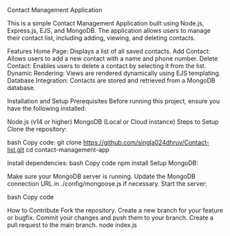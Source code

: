 Contact Management Application

This is a simple Contact Management Application built using Node.js, Express.js, EJS, and MongoDB. The application allows users to manage their contact list, including adding, viewing, and deleting contacts.

Features
Home Page: Displays a list of all saved contacts.
Add Contact: Allows users to add a new contact with a name and phone number.
Delete Contact: Enables users to delete a contact by selecting it from the list.
Dynamic Rendering: Views are rendered dynamically using EJS templating.
Database Integration: Contacts are stored and retrieved from a MongoDB database.



Installation and Setup
Prerequisites
Before running this project, ensure you have the following installed:

Node.js (v14 or higher)
MongoDB (Local or Cloud instance)
Steps to Setup
Clone the repository:

bash
Copy code:
git clone https://github.com/singla024dhruv/Contact-list.git
cd contact-management-app


Install dependencies:
bash
Copy code
npm install
Setup MongoDB:

Make sure your MongoDB server is running.
Update the MongoDB connection URL in ./config/mongoose.js if necessary.
Start the server:

bash
Copy code






How to Contribute
Fork the repository.
Create a new branch for your feature or bugfix.
Commit your changes and push them to your branch.
Create a pull request to the main branch.
node index.js
